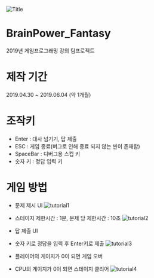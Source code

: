 ![Title](https://github.com/chan5842/BrainPower_Fantasy/assets/57973725/37a55a71-486d-4164-aca7-0dc365de1f35)
# BrainPower_Fantasy
2019년 게임프로그래밍 강의 팀프로젝트

# 제작 기간
2019.04.30 ~ 2019.06.04
(약 1개월)

# 조작키
- Enter : 대사 넘기기, 답 제출
- ESC : 게임 종료(버그로 인해 종료 되지 않는 씬이 존재함)
- SpaceBar : 디버그용 스킵 키
- 숫자 키 : 정답 입력 키

# 게임 방법
- 문제 제시 UI
![tutorial1](https://github.com/chan5842/BrainPower_Fantasy/assets/57973725/0734e7bb-df07-433a-bfa6-6e6c2c885cbf)

- 스테이지 제한시간 : 1분, 문제 당 제한시간 : 10초
![tutorial2](https://github.com/chan5842/BrainPower_Fantasy/assets/57973725/b83c0674-3673-40e1-8625-09ebbffbf509)

- 답 제출 UI
- 숫자 키로 정답을 입력 후 Enter키로 제출
![tutorial3](https://github.com/chan5842/BrainPower_Fantasy/assets/57973725/4af386c6-cdac-41c8-9e94-af99dd617e09)

- 플레이어의 게이지가 0이 되면 게임 오버
- CPU의 게이지가 0이 되면 스테이지 클리어
![tutorial4](https://github.com/chan5842/BrainPower_Fantasy/assets/57973725/55f3ce3f-eb14-4a67-a95e-72ca54bc378e)

